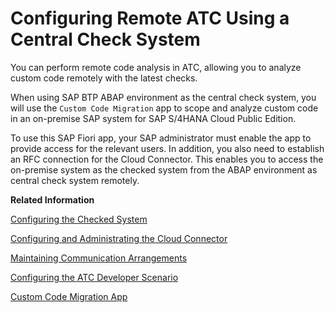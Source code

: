 <!-- loio89a6d80648ed474384035a10a2e0528b -->

# Configuring Remote ATC Using a Central Check System

You can perform remote code analysis in ATC, allowing you to analyze custom code remotely with the latest checks.

When using SAP BTP ABAP environment as the central check system, you will use the `Custom Code Migration` app to scope and analyze custom code in an on-premise SAP system for SAP S/4HANA Cloud Public Edition.

To use this SAP Fiori app, your SAP administrator must enable the app to provide access for the relevant users. In addition, you also need to establish an RFC connection for the Cloud Connector. This enables you to access the on-premise system as the checked system from the ABAP environment as central check system remotely.

**Related Information**  


[Configuring the Checked System](configuring-the-checked-system-146e77e.md "")

[Configuring and Administrating the Cloud Connector](configuring-and-administrating-the-cloud-connector-8e9052f.md "")

[Maintaining Communication Arrangements](maintaining-communication-arrangements-7849aa4.md "A communication arrangement describes a communication scenario with a remote system during configuration time. It provides the required metadata for the service configuration.")

[Configuring the ATC Developer Scenario](configuring-the-atc-developer-scenario-3943c74.md "You can use a system in SAP BTP ABAP environment as a central check system to run ATC checks from an on-premise system against this system (ATC Developer Scenario).")

[Custom Code Migration App](https://help.sap.com/docs/btp/sap-business-technology-platform/custom-code-migration)

